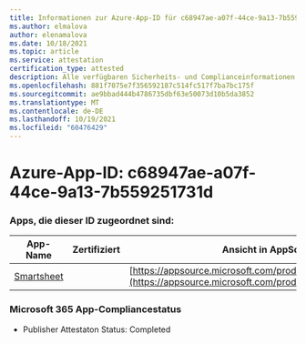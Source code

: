```yaml
---
title: Informationen zur Azure-App-ID für c68947ae-a07f-44ce-9a13-7b559251731d
ms.author: elmalova
author: elenamalova
ms.date: 10/18/2021
ms.topic: article
ms.service: attestation
certification_type: attested
description: Alle verfügbaren Sicherheits- und Complianceinformationen für c68947ae-a07f-44ce-9a13-7b559251731d.
ms.openlocfilehash: 881f7075e7f356592187c514fc517f7ba7bc175f
ms.sourcegitcommit: ae9bbad444b4786735dbf63e50073d10b5da3852
ms.translationtype: MT
ms.contentlocale: de-DE
ms.lasthandoff: 10/19/2021
ms.locfileid: "60476429"
---
```

# <a name="azure-app-id-c68947ae-a07f-44ce-9a13-7b559251731d"></a>Azure-App-ID: c68947ae-a07f-44ce-9a13-7b559251731d


### <a name="apps-associated-with-this-id"></a>Apps, die dieser ID zugeordnet sind:
| **App-Name** | **Zertifiziert** | **Ansicht in AppSource** |
|--------------|---------------|-----------------------|
| [Smartsheet](https://docs.microsoft.com/microsoft-365-app-certification/forward/WA104380975) |  | [https://appsource.microsoft.com/product/office/WA104380975](https://appsource.microsoft.com/product/office/WA104380975) |

### <a name="microsoft-365-app-compliance-status"></a>Microsoft 365 App-Compliancestatus
- Publisher Attestaton Status: Completed
